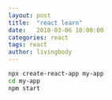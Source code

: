 ```yaml
---
layout: post
title:  "react learn"
date:   2018-03-06 10:00:00
categories: react
tags: react
author: livingbody
---
```










```bash
npx create-react-app my-app
cd my-app
npm start
```

